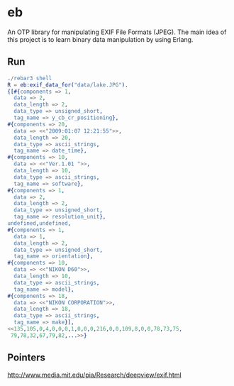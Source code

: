 eb
=====

An OTP library for manipulating EXIF File Formats (JPEG).  The main idea of this project is to learn binary data
manipulation by using Erlang.

Run
-----

  ```erlang
  ./rebar3 shell
  R = eb:exif_data_for("data/lake.JPG").
  {[#{components => 1,
    data => 2,
    data_length => 2,
    data_type => unsigned_short,
    tag_name => y_cb_cr_positioning},
  #{components => 20,
    data => <<"2009:01:07 12:21:55">>,
    data_length => 20,
    data_type => ascii_strings,
    tag_name => date_time},
  #{components => 10,
    data => <<"Ver.1.01 ">>,
    data_length => 10,
    data_type => ascii_strings,
    tag_name => software},
  #{components => 1,
    data => 2,
    data_length => 2,
    data_type => unsigned_short,
    tag_name => resolution_unit},
  undefined,undefined,
  #{components => 1,
    data => 1,
    data_length => 2,
    data_type => unsigned_short,
    tag_name => orientation},
  #{components => 10,
    data => <<"NIKON D60">>,
    data_length => 10,
    data_type => ascii_strings,
    tag_name => model},
  #{components => 18,
    data => <<"NIKON CORPORATION">>,
    data_length => 18,
    data_type => ascii_strings,
    tag_name => make}],
 <<135,105,0,4,0,0,0,1,0,0,0,216,0,0,109,8,0,0,78,73,75,
   79,78,32,67,79,82,...>>}
  ```

Pointers
--------
http://www.media.mit.edu/pia/Research/deepview/exif.html